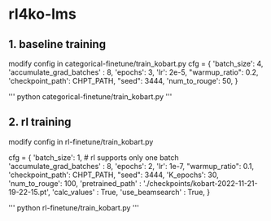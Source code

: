 # rl4ko-lms

## 1. baseline training

modify config in categorical-finetune/train_kobart.py
cfg = {
    'batch_size': 4,
    'accumulate_grad_batches' : 8,
    'epochs': 3,
    'lr': 2e-5,
    "warmup_ratio": 0.2,
    'checkpoint_path': CHPT_PATH,
    "seed": 3444,
    'num_to_rouge': 50,
}

'''
python categorical-finetune/train_kobart.py
'''
  
## 2. rl training

modify config in rl-finetune/train_kobart.py 

cfg = {
    'batch_size': 1, # rl supports only one batch
    'accumulate_grad_batches' : 8,
    'epochs': 2,
    'lr': 1e-7,
    "warmup_ratio": 0.1,
    'checkpoint_path': CHPT_PATH,
    "seed": 3444,
    'K_epochs': 30,
    'num_to_rouge': 100,
    'pretrained_path' : './checkpoints/kobart-2022-11-21-19-22-15.pt',
    'calc_values' : True,
    'use_beamsearch' : True,
}

'''
python rl-finetune/train_kobart.py
'''
